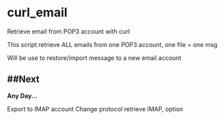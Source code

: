 # curl_email
Retrieve email from POP3 account with curl

This script retrieve ALL emails from one POP3 account, one file = one msg

Will be use to restore/import message to a new email account


##Next
------
**Any Day...**

Export to IMAP account
Change protocol retrieve IMAP, option
